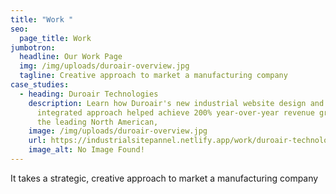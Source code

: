 ```yaml
---
title: "Work "
seo:
  page_title: Work
jumbotron:
  headline: Our Work Page
  img: /img/uploads/duroair-overview.jpg
  tagline: Creative approach to market a manufacturing company
case_studies:
  - heading: Duroair Technologies
    description: Learn how Duroair's new industrial website design and strategic,
      integrated approach helped achieve 200% year-over-year revenue growth for
      the leading North American,
    image: /img/uploads/duroair-overview.jpg
    url: https://industrialsitepannel.netlify.app/work/duroair-technologies/
    image_alt: No Image Found!
---
```

<!--StartFragment-->

It takes a strategic, creative approach to market a manufacturing company

<!--EndFragment-->